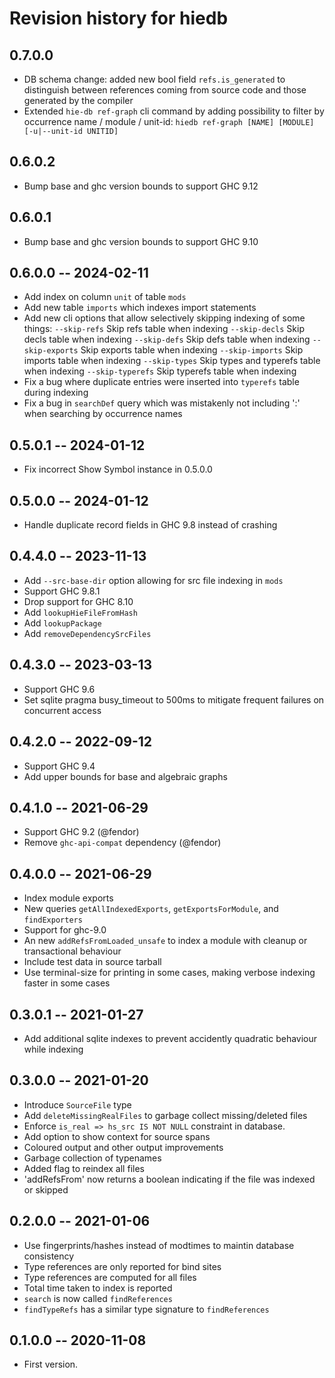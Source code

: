 # Revision history for hiedb

## 0.7.0.0

* DB schema change: added new bool field `refs.is_generated` to distinguish between references coming from source code
and those generated by the compiler
* Extended `hie-db ref-graph` cli command by adding possibility to filter by occurrence name / module / unit-id:
    `hiedb ref-graph [NAME] [MODULE] [-u|--unit-id UNITID]`

## 0.6.0.2

* Bump base and ghc version bounds to support GHC 9.12

## 0.6.0.1

* Bump base and ghc version bounds to support GHC 9.10

## 0.6.0.0 -- 2024-02-11

* Add index on column `unit` of table `mods`
* Add new table `imports` which indexes import statements
* Add new cli options that allow selectively skipping indexing of some things:
    `--skip-refs`              Skip refs table when indexing
    `--skip-decls`             Skip decls table when indexing
    `--skip-defs`              Skip defs table when indexing
    `--skip-exports`           Skip exports table when indexing
    `--skip-imports`           Skip imports table when indexing
    `--skip-types`             Skip types and typerefs table when indexing
    `--skip-typerefs`          Skip typerefs table when indexing
* Fix a bug where duplicate entries were inserted into `typerefs` table during indexing
* Fix a bug in `searchDef` query which was mistakenly not including ':' when searching by occurrence names

## 0.5.0.1 -- 2024-01-12

* Fix incorrect Show Symbol instance in 0.5.0.0

## 0.5.0.0 -- 2024-01-12

* Handle duplicate record fields in GHC 9.8 instead of crashing

## 0.4.4.0 -- 2023-11-13

* Add `--src-base-dir` option allowing for src file indexing in `mods`
* Support GHC 9.8.1
* Drop support for GHC 8.10
* Add `lookupHieFileFromHash`
* Add `lookupPackage`
* Add `removeDependencySrcFiles`

## 0.4.3.0 -- 2023-03-13

* Support GHC 9.6
* Set sqlite pragma busy_timeout to 500ms to mitigate frequent failures on concurrent access

## 0.4.2.0 -- 2022-09-12

* Support GHC 9.4
* Add upper bounds for base and algebraic graphs

## 0.4.1.0 -- 2021-06-29

* Support GHC 9.2 (@fendor)
* Remove `ghc-api-compat` dependency (@fendor)

## 0.4.0.0 -- 2021-06-29

* Index module exports
* New queries `getAllIndexedExports`, `getExportsForModule`, and `findExporters`
* Support for ghc-9.0
* An new `addRefsFromLoaded_unsafe` to index a module with cleanup or transactional behaviour
* Include test data in source tarball
* Use terminal-size for printing in some cases, making verbose indexing faster in some cases

## 0.3.0.1 -- 2021-01-27

* Add additional sqlite indexes to prevent accidently quadratic behaviour while indexing

## 0.3.0.0 -- 2021-01-20

* Introduce `SourceFile` type
* Add `deleteMissingRealFiles` to garbage collect missing/deleted files
* Enforce `is_real => hs_src IS NOT NULL` constraint in database.
* Add option to show context for source spans
* Coloured output and other output improvements
* Garbage collection of typenames
* Added flag to reindex all files
* 'addRefsFrom' now returns a boolean indicating if the file was indexed or skipped

## 0.2.0.0 -- 2021-01-06

* Use fingerprints/hashes instead of modtimes to maintin database consistency
* Type references are only reported for bind sites
* Type references are computed for all files
* Total time taken to index is reported
* `search` is now called `findReferences`
* `findTypeRefs` has a similar type signature to `findReferences`

## 0.1.0.0 -- 2020-11-08

* First version.
